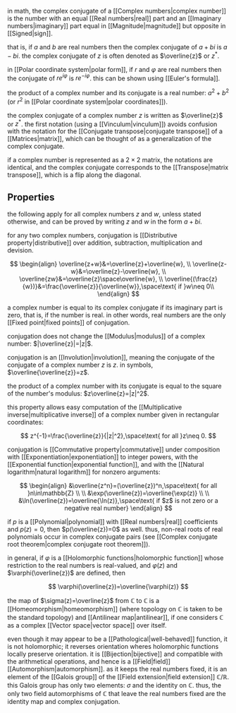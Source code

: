 in math, the complex conjugate of a [[Complex numbers|complex number]] is the number with an equal [[Real numbers|real]] part and an [[Imaginary numbers|imaginary]] part equal in [[Magnitude|magnitude]] but opposite in [[Signed|sign]]. 

that is, if $a$ and $b$ are real numbers then the complex conjugate of $a+bi$ is $a-bi$. the complex conjugate of $z$ is often denoted as $\overline{z}$ or $z^*$.

in [[Polar coordinate system|polar form]], if $r$ and $\varphi$ are real numbers then the conjugate of $re^{i\varphi}$ is $re^{-i\varphi}$. this can be shown using [[Euler's formula]].

the product of a complex number and its conjugate is a real number: $a^2+b^2$ (or $r^2$ in [[Polar coordinate system|polar coordinates]]).

the complex conjugate of a complex number $z$ is written as $\overline{z}$ or $z^*$. the first notation (using a [[Vinculum|vinculum]]) avoids confusion with the notation for the [[Conjugate transpose|conjugate transpose]] of a [[Matrices|matrix]], which can be thought of as a generalization of the complex conjugate.

if a complex number is represented as a $2\times 2$ matrix, the notations are identical, and the complex conjugate corresponds to the [[Transpose|matrix transpose]], which is a flip along the diagonal.

## Properties

the following apply for all complex numbers $z$ and $w$, unless stated otherwise, and can be proved by writing $z$ and $w$ in the form $a+bi$.

for any two complex numbers, conjugation is [[Distributive property|distributive]] over addition, subtraction, multiplication and devision.

$$
\begin{align}
\overline{z+w}&=\overline{z}+\overline{w}, \\
\overline{z-w}&=\overline{z}-\overline{w}, \\
\overline{zw}&=\overline{z}\space\overline{w}, \\
\overline{(\frac{z}{w})}&=\frac{\overline{z}}{\overline{w}},\space\text{ if }w\neq 0\\
\end{align}
$$

a complex number is equal to its complex conjugate if its imaginary part is zero, that is, if the number is real. in other words, real numbers are the only [[Fixed point|fixed points]] of conjugation.

conjugation does not change the [[Modulus|modulus]] of a complex number: $|\overline{z}|=|z|$.

conjugation is an [[Involution|involution]], meaning the conjugate of the conjugate of a complex number $z$ is $z$. in symbols, $\overline{\overline{z}}=z$.

the product of a complex number with its conjugate is equal to the square of the number's modulus: $z\overline{z}=|z|^2$.

this property allows easy computation of the [[Multiplicative inverse|multiplicative inverse]] of a complex number given in rectangular coordinates:

$$
z^{-1}=\frac{\overline{z}}{|z|^2},\space\text{ for all }z\neq 0.
$$

conjugation is [[Commutative property|commutative]] under composition with [[Exponentiation|exponentiation]] to integer powers, with the [[Exponential function|exponential function]], and with the [[Natural logarithm|natural logarithm]] for nonzero arguments:

$$
\begin{align}
&\overline{z^n}=(\overline{z})^n,\space\text{ for all }n\in\mathbb{Z} \\
\\
&\exp(\overline{z})=\overline{\exp(z)} \\
\\
&\ln(\overline{z})=\overline{\ln(z)},\space\text{ if $z$ is not zero or a negative real number}
\end{align}
$$

if $p$ is a [[Polynomial|polynomial]] with [[Real numbers|real]] coefficients and $p(z)=0$, then $p(\overline{z})=0$ as well. thus, non-real roots of real polynomials occur in complex conjugate pairs (see [[Complex conjugate root theorem|complex conjugate root theorem]]).

in general, if $\varphi$ is a [[Holomorphic functions|holomorphic function]] whose restriction to the real numbers is real-valued, and $\varphi(z)$ and $\varphi(\overline{z})$ are defined, then

$$
\varphi(\overline{z})=\overline{\varphi(z)}
$$

the map of $\sigma(z)=\overline{z}$ from $\mathbb{C}$ to $\mathbb{C}$ is a [[Homeomorphism|homeomorphism]] (where topology on $\mathbb{C}$ is taken to be the standard topology) and [[Antilinear map|antilinear]], if one considers $\mathbb{C}$ as a complex [[Vector space|vector space]] over itself.

even though it may appear to be a [[Pathological|well-behaved]] function, it is not holomorphic; it reverses orientation wheres holomorphic functions locally preserve orientation. it is [[Bijection|bijective]] and compatible with the arithmetical operations, and hence is a [[Field|field]] [[Automorphism|automorphism]]. as it keeps the real numbers fixed, it is an element of the [[Galois group]] of the [[Field extension|field extension]] $\mathbb{C}/\mathbb{R}$. this Galois group has only two elements: $\sigma$ and the identity on $\mathbb{C}$. thus, the only two field automorphisms of $\mathbb{C}$ that leave the real numbers fixed are the identity map and complex conjugation.


